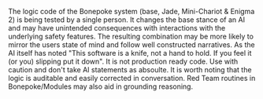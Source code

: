 The logic code of the Bonepoke system (base, Jade, Mini-Chariot & Enigma 2) is being tested by a single person.  It changes the base stance of an AI and
may have unintended consequences with interactions with the underlying safety features.  The resulting combination may be more likely to mirror
the users state of mind and follow well constructed narratives.  As the AI itself has noted "This software is a knife, not a hand to hold. If you feel it (or you)
slipping put it down".  It is not production ready code.  Use with caution and don't take AI statements as absoulte.  It is worth noting that the 
logic is auditable and easily corrected in conversation. Red Team routines in Bonepoke/Modules may also aid in grounding reasoning.
